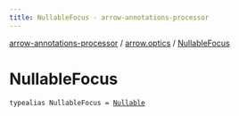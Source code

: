 ```yaml
---
title: NullableFocus - arrow-annotations-processor
---
```


[arrow-annotations-processor](../index.html) / [arrow.optics](index.html) / [NullableFocus](./-nullable-focus.html)

# NullableFocus

`typealias NullableFocus = `[`Nullable`](-focus/-nullable/index.html)